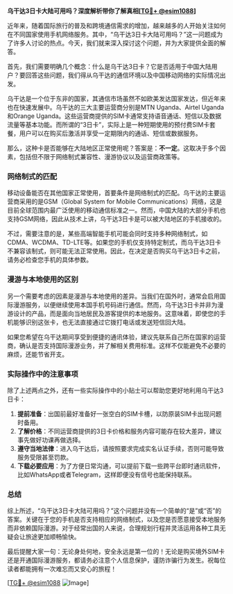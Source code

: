 **乌干达3日卡大陆可用吗？深度解析带你了解真相[[TG💪+ @esim1088](https://t.me/s/esim1088)]**

近年来，随着国际旅行的普及和跨境通信需求的增加，越来越多的人开始关注如何在不同国家使用手机网络服务。其中，“乌干达3日卡大陆可用吗？”这一问题成为了许多人讨论的热点。今天，我们就来深入探讨这个问题，并为大家提供全面的解答。

首先，我们需要明确几个概念：什么是乌干达3日卡？它是否适用于中国大陆用户？要回答这些问题，我们得从乌干达的通信环境以及中国移动网络的实际情况出发。

乌干达是一个位于东非的国家，其通信市场虽然不如欧美发达国家发达，但近年来也在快速发展中。乌干达的三大主要运营商分别是MTN Uganda、Airtel Uganda和Orange Uganda。这些运营商提供的SIM卡通常支持语音通话、短信以及数据流量等基本功能。而所谓的“3日卡”，实际上是一种短期使用的预付费SIM卡套餐，用户可以在购买后激活并享受一定期限内的通话、短信或数据服务。

那么，这种卡是否能够在大陆地区正常使用呢？答案是：**不一定**。这取决于多个因素，包括但不限于网络制式兼容性、漫游协议以及运营商政策等。

### 网络制式的匹配

移动设备能否在其他国家正常使用，首要条件是网络制式的匹配。乌干达的主要运营商采用的是GSM（Global System for Mobile Communications）网络，这是目前全球范围内最广泛使用的移动通信标准之一。然而，中国大陆的大部分手机也支持GSM网络，因此从技术上讲，乌干达3日卡是可以被大陆地区的手机接收的。

不过，需要注意的是，某些高端智能手机可能会同时支持多种网络制式，如CDMA、WCDMA、TD-LTE等。如果您的手机仅支持特定制式，而乌干达3日卡不兼容该制式，则可能无法正常使用。因此，在决定是否购买乌干达3日卡之前，请务必检查您手机的具体参数。

### 漫游与本地使用的区别

另一个需要考虑的因素是漫游与本地使用的差异。当我们在国外时，通常会启用国际漫游服务，以便继续使用本国手机号码进行通信。然而，乌干达3日卡并非为漫游设计的产品，而是面向当地居民及游客提供的本地服务。这意味着，即使您的手机能够识别这张卡，也无法直接通过它拨打电话或发送短信回大陆。

如果您希望在乌干达期间享受到便捷的通讯体验，建议先联系自己所在国家的运营商，确认是否支持国际漫游业务，并了解相关费用标准。这样不仅能避免不必要的麻烦，还能节省开支。

### 实际操作中的注意事项

除了上述两点之外，还有一些实际操作中的小贴士可以帮助您更好地利用乌干达3日卡：

1. **提前准备**：出国前最好准备好一张空白的SIM卡槽，以防原装SIM卡出现问题时备用。
2. **了解价格**：不同运营商提供的3日卡价格和服务内容可能存在较大差异，建议事先做好功课再做选择。
3. **遵守当地法律**：进入乌干达后，请按照要求完成实名认证手续，否则可能导致服务受限甚至罚款。
4. **下载必要应用**：为了方便日常沟通，可以提前下载一些跨平台即时通讯软件，比如WhatsApp或者Telegram，这样即便没有信号也能保持联系。

### 总结

综上所述，“乌干达3日卡大陆可用吗？”这个问题并没有一个简单的“是”或“否”的答案。关键在于您的手机是否支持相应的网络制式，以及您是否愿意接受本地服务而非依赖国际漫游。对于经常出国的人来说，合理规划行程并灵活运用各种工具无疑会让旅途更加顺畅愉快。

最后提醒大家一句：无论身处何地，安全永远是第一位的！无论是购买境外SIM卡还是开通国际漫游服务，都请务必注意个人信息保护，谨防诈骗行为发生。祝每位读者都能拥有一次难忘而又安心的旅程！

[[TG💪+ @esim1088](https://t.me/s/esim1088) ![Image](https://i.postimg.cc/4NQfJmqS/Snipaste-2025-05-13-00-14-12.png)]